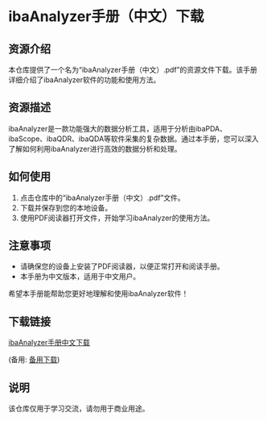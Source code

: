 # ibaAnalyzer手册（中文）下载

## 资源介绍

本仓库提供了一个名为“ibaAnalyzer手册（中文）.pdf”的资源文件下载。该手册详细介绍了ibaAnalyzer软件的功能和使用方法。

## 资源描述

ibaAnalyzer是一款功能强大的数据分析工具，适用于分析由ibaPDA、ibaScope、ibaQDR、ibaQDA等软件采集的复杂数据。通过本手册，您可以深入了解如何利用ibaAnalyzer进行高效的数据分析和处理。

## 如何使用

1. 点击仓库中的“ibaAnalyzer手册（中文）.pdf”文件。
2. 下载并保存到您的本地设备。
3. 使用PDF阅读器打开文件，开始学习ibaAnalyzer的使用方法。

## 注意事项

- 请确保您的设备上安装了PDF阅读器，以便正常打开和阅读手册。
- 本手册为中文版本，适用于中文用户。

希望本手册能帮助您更好地理解和使用ibaAnalyzer软件！

## 下载链接
[ibaAnalyzer手册中文下载](https://pan.quark.cn/s/3d7a1f2d5480) 

(备用: [备用下载](https://pan.baidu.com/s/1qibwORZMgdyo-dAF9cS5Yg?pwd=1234))

## 说明

该仓库仅用于学习交流，请勿用于商业用途。
